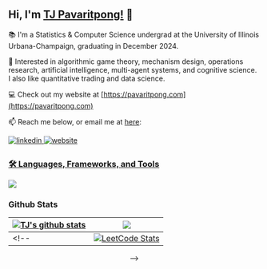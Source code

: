 ## Hi, I'm [TJ Pavaritpong!](https://pavaritpong.com) 👋

📚 I'm a Statistics & Computer Science undergrad at the University of Illinois Urbana-Champaign, graduating in December 2024.

👀 Interested in algorithmic game theory, mechanism design, operations research, artificial intelligence, multi-agent systems, and cognitive science. I also like quantitative trading and data science.

💻 Check out my website at [https://pavaritpong.com](https://pavaritpong.com)

<!--💡 Currently learning/reading: Grokking the Coding Interview: Patterns for Coding Questions -->

📫 Reach me below, </a> or email me at <a href="mailto:tj.pavaritpong@gmail.com" target="_blank">here</a>:
<div align="left">
<a href="https://linkedin.com/in/tj-pavaritpong" target="_blank">
  <img src=https://img.shields.io/badge/linkedin-%231E77B5.svg?&style=for-the-badge&logo=linkedin&logoColor=white alt=linkedin style="margin-bottom: 5px;" />
</a>
<a href="https://pavaritpong.com" target="_blank">
  <img src=https://img.shields.io/badge/website-000000?style=for-the-badge&logo=About.me&logoColor=white alt=website style="margin-bottom: 5px;" />


### :hammer_and_wrench: Languages, Frameworks, and Tools
  <a href="https://skillicons.dev">
    <img src="https://skillicons.dev/icons?i=scala,py,cpp,js,ts,html,css,react,redux,materialui,nodejs,mysql,gcp,git&theme=light" />
  </a>

<!-- ---  -->
<!-- ### :hammer_and_wrench: Frameworks and Tools : -->

<!-- </div>
  <a href="https://skillicons.dev">
    <img src="https://skillicons.dev/icons?i=react,redux,materialui,nodejs,mysql,gcp,git&theme=light" />
  </a>   -->
  
<!-- ## Tools and Technologies
  
 <p align="center">
  <a href="https://skillicons.dev">
    <img src="https://skillicons.dev/icons?i=mysql,gcp,git&theme=light" />
  </a>
</p> -->


### Github Stats  
| <a href="https://github.com/teetajp"><img align="center" src="https://github-readme-stats.vercel.app/api?username=teetajp&show_icons=true&include_all_commits=true&count_private=false&title_color=FF5F05&text_color=13294B&icon_color=009FD4&bg_color=F8FAFC&hide_border=false&hide_rank=true" alt="TJ's github stats" /></a> | <a href="https://github.com/teetajp"><img align="center" src="https://github-readme-stats.vercel.app/api/top-langs/?username=teetajp&layout=compact&title_color=FF5F05&text_color=13294B&icon_color=009FD4&bg_color=F8FAFC&hide_border=false&langs_count=7&locale=en&hide=CSS,SCSS" /></a> | 
| ------------- |  ------------- | 
<!-- | <a href="https://leetcode.com/teetajp/">![LeetCode Stats](https://leetcard.jacoblin.cool/teetajp?theme=light&font=Fira%20Code&ext=heatmap) | |
 <div align="center"> -->

